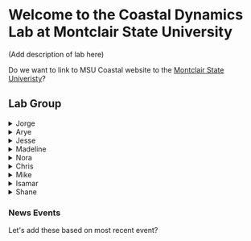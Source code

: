 # Welcome to the Coastal Dynamics Lab at Montclair State University

(Add description of lab here)

Do we want to link to MSU Coastal website to the [Montclair State Univeristy](https://www.montclair.edu/)?

## Lab Group
<details>
<summary>Jorge</summary>
<br>
Jorge's bio.
</details>

<details>
<summary>Arye</summary>
<br>
Arye's bio.
|[Click here](https://github.com/) |
|---|
  
  
</details>

<details>
<summary>Jesse</summary>
<br>
Jesse's bio.
</details>

<details>
<summary>Madeline</summary>
<br>
Madeline's bio.
</details>

<details>
<summary>Nora</summary>
<br>
Nora's bio.
</details>

<details>
<summary>Chris</summary>
<br>
Chris's bio.
</details>

<details>
<summary>Mike</summary>
<br>
Mike's bio.
</details>

<details>
<summary>Isamar</summary>
<br>
Isamar's bio.
</details>

<details>
<summary>Shane</summary>
<br>
Shane's bio.
</details>


### News Events
Let's add these based on most recent event?




